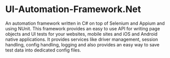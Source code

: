 # UI-Automation-Framework.Net
An automation framework written in C# on top of Selenium and Appium and using NUnit. This framework provides an easy to use API for writing page objects and UI tests for your websites, mobile sites and iOS and Android native applications. It provides services like driver management, session handling, config handling, logging and also provides an easy way to save test data into dedicated config files.
